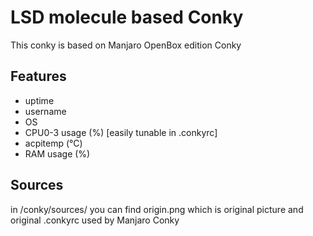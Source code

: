# LSD molecule based Conky
This conky is based on Manjaro OpenBox edition Conky

## Features
- uptime
- username
- OS
- CPU0-3 usage (%) [easily tunable in .conkyrc]
- acpitemp (°C)
- RAM usage (%)

## Sources
in /conky/sources/ you can find origin.png which is original picture and original .conkyrc used by Manjaro Conky 

